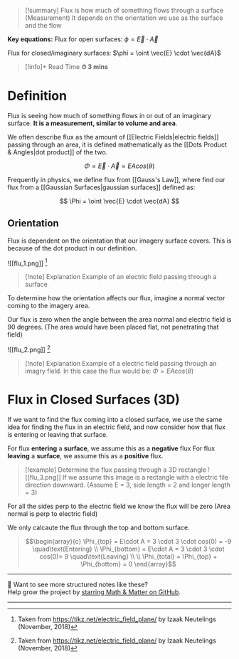 
>[!summary]
Flux is how much of something flows through a surface (Measurement)
It depends on the orientation we use as the surface and the flow 
>
**Key equations:**
Flux for open surfaces:
$\phi = \vec{E}\cdot \vec{A}$
> 
Flux for closed/imaginary surfaces:
$\phi = \oint \vec{E} \cdot \vec{dA}$

>[!info]+ Read Time
**⏱ 3 mins**

# Definition
Flux is seeing how much of something flows in or out of an imaginary surface. **It is a measurement, similar to volume and area**.

We often describe flux as the amount of [[Electric Fields|electric fields]] passing through an area, it is defined mathematically as the [[Dots Product & Angles|dot product]] of the two.

$$
\Phi = \vec{E} \cdot \vec{A} = EAcos(\theta)
$$

Frequently in physics, we define flux from [[Gauss's Law]], where find our flux from a [[Gaussian Surfaces|gaussian surfaces]] defined as:

$$
\Phi = \oint \vec{E} \cdot \vec{dA}
$$

## Orientation 
Flux is dependent on the orientation that our imagery surface covers. This is because of the dot product in our definition.

![[flu_1.png]]
[^1]
>[!note] Explanation
Example of an electric field passing through a surface 

To determine how the orientation affects our flux, imagine a normal vector coming to the imagery area.

Our flux is zero when the angle between the area normal and electric field is 90 degrees. (The area would have been placed flat, not penetrating that field)

![[flu_2.png]]
[^1]
>[!note] Explanation
Example of a electric field passing through an imagry field. In this case the flux would be:
$\Phi = EAcos(\theta)$ 

# Flux in Closed Surfaces (3D)
If we want to find the flux coming into a closed surface, we use the same idea for finding the flux in an electric field, and now consider how that flux is entering or leaving that surface.

For flux **entering** a **surface**, we assume this as a **negative** flux
For flux **leaving** a **surface**, we assume this as a **positive** flux.

>[!example] Determine the flux passing through a 3D rectangle
![[flu_3.png]]
If we assume this image is a rectangle with a electric file direction downward. (Assume E = 3, side length = 2 and longer length = 3)
>
For all the sides perp to the electric field we know the flux will be zero (Area normal is perp to electric field)
>
We only calcaute the flux through the top and bottom surface.
>$$\begin{array}{c} 
\Phi_{top} = E\cdot A =  3 \cdot 3 \cdot cos(0) = -9 
\quad\text{Entering} \\
\Phi_{bottom} = E\cdot A = 3 \cdot 3 \cdot cos(0)= 9 \quad\text{Leaving} \\ \\
\Phi_{total} = \Phi_{top} + \Phi_{bottom} = 0
\end{array}$$


---

📂 Want to see more structured notes like these?  
Help grow the project by [starring Math & Matter on GitHub](https://github.com/rajeevphysics/Obsidan-MathMatter).

---

[^1]: Taken from https://tikz.net/electric_field_plane/ by Izaak Neutelings (November, 2018)
